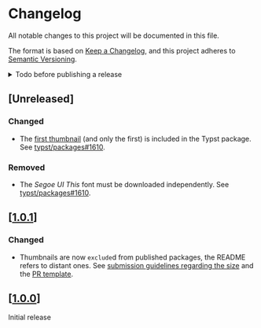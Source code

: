 # Changelog

All notable changes to this project will be documented in this file.

The format is based on [Keep a Changelog](https://keepachangelog.com/en/1.1.0/),
and this project adheres to [Semantic Versioning](https://semver.org/spec/v2.0.0.html).

<details>
<summary>Todo before publishing a release</summary>

1. Run [typos](https://github.com/crate-ci/typos)
1. Update the version number in [`typst.toml`](./typst.toml)
1. Package locally under the `@preview` prefix with `just install-preview`
1. Update the `#import` line of [`template/main.typ`](template/main.typ) to target the new version
1. Replace "Unreleased" in this document with the new version number
1. Link this heading to `https://github.com/sebmestrallet/typst-paris-saclay-thesis-flat/releases/tag/<version-tag>`
1. Update the version number in the [`README.md`](./README.md) "Configuration" section
1. Update the version number in [`CITATION.cff`](./CITATION.cff)
1. Commit, tag and push, to trigger the GitHub Action creating a branch in [`sebmestrallet/typst-packages`](https://github.com/sebmestrallet/typst-packages), from which a PR can be created against [`typst/packages`](https://github.com/typst/packages/)

</details>

## [Unreleased]

### Changed

- The [first thumbnail](./thumbnails/p1.png) (and only the first) is included in the Typst package. See [typst/packages#1610](https://github.com/typst/packages/pull/1610).

### Removed

- The _Segoe UI This_ font must be downloaded independently. See [typst/packages#1610](https://github.com/typst/packages/pull/1610).

## [[1.0.1](https://github.com/sebmestrallet/typst-paris-saclay-thesis-flat/releases/tag/v1.0.1)]

### Changed

- Thumbnails are now `exclude`d from published packages, the README refers to distant ones. See [submission guidelines regarding the size](https://github.com/typst/packages/blob/c785a41613cd9e4257cb2b697f90894f84629a14/README.md#submission-guidelines) and the [PR template](https://github.com/typst/packages/blob/main/.github/pull_request_template.md).

## [[1.0.0](https://github.com/sebmestrallet/typst-paris-saclay-thesis-flat/releases/tag/v1.0.0)]

Initial release
